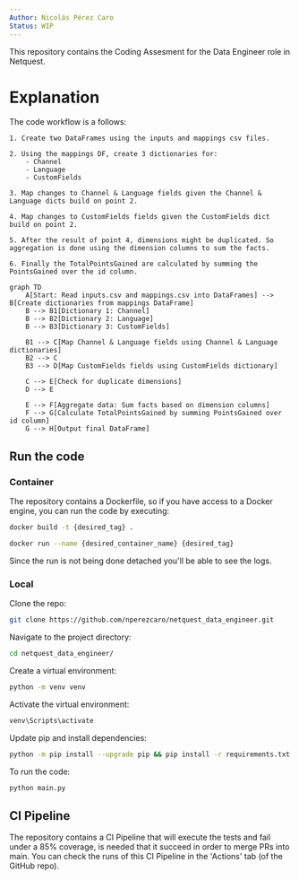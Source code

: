 ```yaml
---
Author: Nicolás Pérez Caro
Status: WIP
---
```

This repository contains the Coding Assesment for the Data Engineer role in Netquest.

# Explanation
The code workflow is a follows:

    1. Create two DataFrames using the inputs and mappings csv files.

    2. Using the mappings DF, create 3 dictionaries for:
        - Channel
        - Language
        - CustomFields

    3. Map changes to Channel & Language fields given the Channel & Language dicts build on point 2.

    4. Map changes to CustomFields fields given the CustomFields dict build on point 2.

    5. After the result of point 4, dimensions might be duplicated. So aggregation is done using the dimension columns to sum the facts.

    6. Finally the TotalPointsGained are calculated by summing the PointsGained over the id column.

```mermaid
graph TD
    A[Start: Read inputs.csv and mappings.csv into DataFrames] --> B[Create dictionaries from mappings DataFrame]
    B --> B1[Dictionary 1: Channel]
    B --> B2[Dictionary 2: Language]
    B --> B3[Dictionary 3: CustomFields]

    B1 --> C[Map Channel & Language fields using Channel & Language dictionaries]
    B2 --> C
    B3 --> D[Map CustomFields fields using CustomFields dictionary]

    C --> E[Check for duplicate dimensions]
    D --> E

    E --> F[Aggregate data: Sum facts based on dimension columns]
    F --> G[Calculate TotalPointsGained by summing PointsGained over id column]
    G --> H[Output final DataFrame]
```

## Run the code
### Container
The repository contains a Dockerfile, so if you have access to a Docker engine, you can run the code by executing:

```bash
docker build -t {desired_tag} .
```

```bash
docker run --name {desired_container_name} {desired_tag}
```

Since the run is not being done detached you'll be able to see the logs.
### Local
Clone the repo:
```bash
git clone https://github.com/nperezcaro/netquest_data_engineer.git
```

Navigate to the project directory:
```bash
cd netquest_data_engineer/
```

Create a virtual environment:
```bash
python -m venv venv
```

Activate the virtual environment:
```bash
venv\Scripts\activate
```

Update pip and install dependencies:
```bash
python -m pip install --upgrade pip && pip install -r requirements.txt
```

To run the code:
```bash
python main.py
```

## CI Pipeline
The repository contains a CI Pipeline that will execute the tests and fail under a 85% coverage, is needed that it succeed in order to merge PRs into main.
You can check the runs of this CI Pipeline in the 'Actions' tab (of the GitHub repo).
